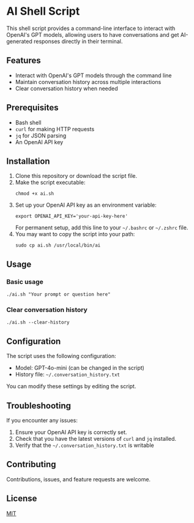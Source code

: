 # AI Shell Script

This shell script provides a command-line interface to interact with OpenAI's GPT models, allowing users to have conversations and get AI-generated responses directly in their terminal.

## Features

- Interact with OpenAI's GPT models through the command line
- Maintain conversation history across multiple interactions
- Clear conversation history when needed

## Prerequisites

- Bash shell
- `curl` for making HTTP requests
- `jq` for JSON parsing
- An OpenAI API key

## Installation

1. Clone this repository or download the script file.
2. Make the script executable:
   ```
   chmod +x ai.sh
   ```
3. Set up your OpenAI API key as an environment variable:
   ```
   export OPENAI_API_KEY='your-api-key-here'
   ```
   For permanent setup, add this line to your `~/.bashrc` or `~/.zshrc` file.
4. You may want to copy the script into your path:
   ```
   sudo cp ai.sh /usr/local/bin/ai
   ```

## Usage

### Basic usage
```
./ai.sh "Your prompt or question here"
```

### Clear conversation history
```
./ai.sh --clear-history
```

## Configuration

The script uses the following configuration:

- Model: GPT-4o-mini (can be changed in the script)
- History file: `~/.conversation_history.txt`

You can modify these settings by editing the script.

## Troubleshooting

If you encounter any issues:

1. Ensure your OpenAI API key is correctly set.
2. Check that you have the latest versions of `curl` and `jq` installed.
3. Verify that the `~/.conversation_history.txt` is writable

## Contributing

Contributions, issues, and feature requests are welcome.

## License

[MIT](https://choosealicense.com/licenses/mit/)
